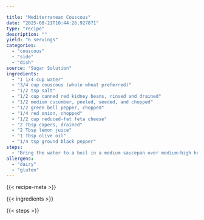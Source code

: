 ```yaml
---

title: "Mediterranean Couscous"
date: "2025-08-21T10:44:26.927871"
type: "recipe"
description: ""
yield: "6 servings"
categories:
  - "couscous"
  - "side"
  - "dish"
source: "Sugar Solution"
ingredients:
  - "1 1/4 cup water"
  - "3/4 cup couscous (whole wheat preferred)"
  - "1/2 tsp salt"
  - "1/2 cup canned red kidney beans, rinsed and drained"
  - "1/2 medium cucumber, peeled, seeded, and chopped"
  - "1/2 green bell pepper, chopped"
  - "1/4 red onion, chopped"
  - "1/2 cup reduced-fat feta cheese"
  - "2 Tbsp capers, drained"
  - "2 Tbsp lemon juice"
  - "1 Tbsp olive oil"
  - "1/4 tsp ground black pepper"
steps:
  - "Bring the water to a boil in a medium saucepan over medium-high heat. Stir in the couscous and 1/4 tsp of the salt. Return to a boil, reduce the heat to low, cover and simmer for 2 minutes. Remove from the heat and let stand for 5 minutes. Fluff with a fork and cool for 5 minutes longer. Meanwhile, in a bowl, combine the kidney beans, cucumber, bell pepper, onion, feta, dill, and capers. Add the couscous and toss well. In a small bowl, combine the lemon juice, olive oil, pepper, and the remaining 1/4 tsp salt. Pour over the couscous and toss well."
allergens:
  - "dairy"
  - "gluten"
---
```


{{< recipe-meta >}}

{{< ingredients >}}

{{< steps >}}
